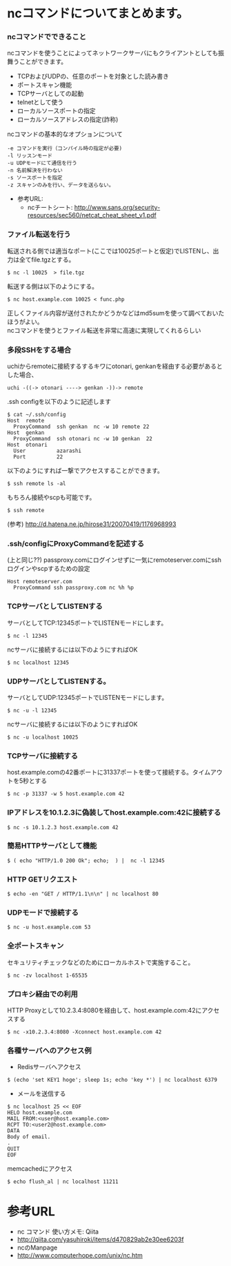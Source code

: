 # ncコマンドについてまとめます。

### ncコマンドでできること
ncコマンドを使うことによってネットワークサーバにもクライアントとしても振舞うことができます。
- TCPおよびUDPの、任意のポートを対象とした読み書き
- ポートスキャン機能
- TCPサーバとしての起動
- telnetとして使う
- ローカルソースポートの指定
- ローカルソースアドレスの指定(詐称)

ncコマンドの基本的なオプションについて
```
-e コマンドを実行（コンパイル時の指定が必要)
-l リッスンモード
-u UDPモードにて通信を行う
-n 名前解決を行わない
-s ソースポートを指定
-z スキャンのみを行い、データを送らない。
```

* 参考URL:
	* ncチートシート: http://www.sans.org/security-resources/sec560/netcat_cheat_sheet_v1.pdf

### ファイル転送を行う
転送される側では適当なポート(ここでは10025ポートと仮定)でLISTENし、出力は全てfile.tgzとする。
```
$ nc -l 10025  > file.tgz
```

転送する側は以下のようにする。
```
$ nc host.example.com 10025 < func.php
```

正しくファイル内容が送付されたかどうかなどはmd5sumを使って調べておいたほうがよい。  
ncコマンドを使うとファイル転送を非常に高速に実現してくれるらしい

### 多段SSHをする場合
uchiからremoteに接続するするキワにotonari, genkanを経由する必要があるとした場合、
```
uchi -((-> otonari ----> genkan -))-> remote
```

.ssh configを以下のように記述します
```
$ cat ~/.ssh/config
Host  remote
  ProxyCommand  ssh genkan  nc -w 10 remote 22
Host  genkan
  ProxyCommand  ssh otonari nc -w 10 genkan  22
Host  otonari
  User          azarashi
  Port          22
```

以下のようにすれば一撃でアクセスすることができます。
```
$ ssh remote ls -al
```

もちろん接続やscpも可能です。
```
$ ssh remote
```

(参考) http://d.hatena.ne.jp/hirose31/20070419/1176968993

### .ssh/configにProxyCommandを記述する
(上と同じ??)
passproxy.comにログインせずに一気にremoteserver.comにsshログインやscpするための設定
```
Host remoteserver.com
  ProxyCommand ssh passproxy.com nc %h %p
```


### TCPサーバとしてLISTENする
サーバとしてTCP:12345ポートでLISTENモードにします。
```
$ nc -l 12345
```

ncサーバに接続するには以下のようにすればOK
```
$ nc localhost 12345
```

### UDPサーバとしてLISTENする。
サーバとしてUDP:12345ポートでLISTENモードにします。
```
$ nc -u -l 12345
```

ncサーバに接続するには以下のようにすればOK
```
$ nc -u localhost 10025
```

### TCPサーバに接続する
host.example.comの42番ポートに31337ポートを使って接続する。タイムアウトを5秒とする
```
$ nc -p 31337 -w 5 host.example.com 42
```

### IPアドレスを10.1.2.3に偽装してhost.example.com:42に接続する
```
$ nc -s 10.1.2.3 host.example.com 42
```

### 簡易HTTPサーバとして機能
```
$ ( echo "HTTP/1.0 200 Ok"; echo;  ) |  nc -l 12345
```

### HTTP GETリクエスト
```
$ echo -en "GET / HTTP/1.1\n\n" | nc localhost 80
```

### UDPモードで接続する
```
$ nc -u host.example.com 53
```

### 全ポートスキャン
セキュリティチェックなどのためにローカルホストで実施すること。
```
$ nc -zv localhost 1-65535
```

### プロキシ経由での利用
HTTP Proxyとして10.2.3.4:8080を経由して、host.example.com:42にアクセスする
```
$ nc -x10.2.3.4:8080 -Xconnect host.example.com 42
```

### 各種サーバへのアクセス例
- Redisサーバへアクセス
```
$ (echo 'set KEY1 hoge'; sleep 1s; echo 'key *') | nc localhost 6379
```

- メールを送信する
```
$ nc localhost 25 << EOF
HELO host.example.com
MAIL FROM:<user@host.example.com>
RCPT TO:<user2@host.example.com>
DATA
Body of email.
.
QUIT
EOF
```

memcachedにアクセス
```
$ echo flush_al | nc localhost 11211
```

# 参考URL
- nc コマンド 使い方メモ: Qiita
 - http://qiita.com/yasuhiroki/items/d470829ab2e30ee6203f
- ncのManpage
 - http://www.computerhope.com/unix/nc.htm
